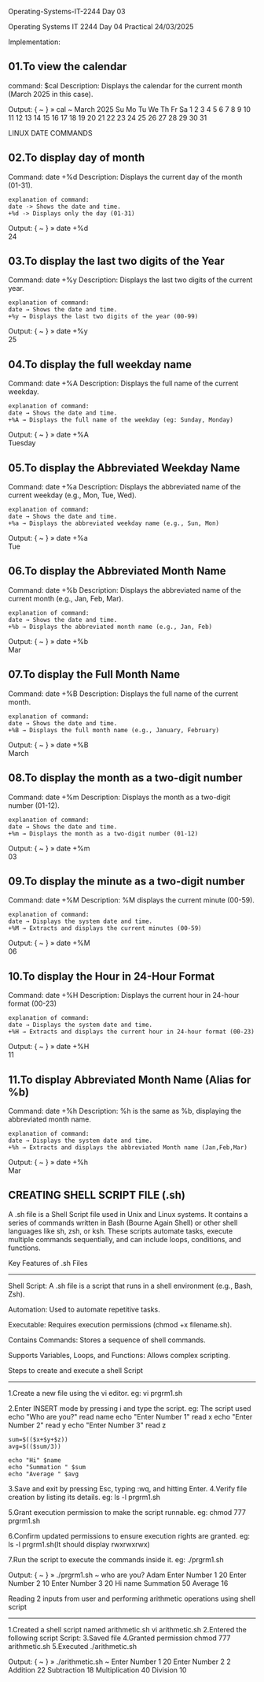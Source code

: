 Operating-Systems-IT-2244 Day 03

Operating Systems IT 2244
Day 04 Practical
24/03/2025

Implementation:

01.To view the calendar
------------------------
command: $cal
Description: Displays the calendar for the current month (March 2025 in this case).

Output:
{ ~ }  » cal                                                                                    ~
     March 2025
Su Mo Tu We Th Fr Sa
                   1
 2  3  4  5  6  7  8
 9 10 11 12 13 14 15
16 17 18 19 20 21 22
23 24 25 26 27 28 29
30 31

LINUX DATE COMMANDS

02.To display day of month
---------------------------
Command: date +%d
Description: Displays the current day of the month (01-31).

	explanation of command:
	date -> Shows the date and time.
	+%d -> Displays only the day (01-31)

Output:
{ ~ }  » date +%d                                                                            
24

03.To display the last two digits of the Year
---------------------------------------------
Command: date +%y
Description: Displays the last two digits of the current year.

	explanation of command:
	date → Shows the date and time.
	+%y → Displays the last two digits of the year (00-99)

Output:
{ ~ }  » date +%y                                                                            
25


04.To display the full weekday name
------------------------------------
Command: date +%A
Description: Displays the full name of the current weekday.

	explanation of command:
	date → Shows the date and time.
	+%A → Displays the full name of the weekday (eg: Sunday, Monday)

Output:
{ ~ }  » date +%A                                                                             
Tuesday


05.To display the Abbreviated Weekday Name
-------------------------------------------
Command: date +%a
Description: Displays the abbreviated name of the current weekday (e.g., Mon, Tue, Wed).

	explanation of command:
	date → Shows the date and time.
	+%a → Displays the abbreviated weekday name (e.g., Sun, Mon)

Output:
{ ~ }  » date +%a                                                                             
Tue


06.To display the Abbreviated Month Name
-------------------------------------------
Command: date +%b
Description: Displays the abbreviated name of the current month (e.g., Jan, Feb, Mar).

	explanation of command:
	date → Shows the date and time.
	+%b → Displays the abbreviated month name (e.g., Jan, Feb)

Output:
{ ~ }  » date +%b                                                                             
Mar


07.To display the Full Month Name
-------------------------------------------
Command: date +%B
Description: Displays the full name of the current month.

	explanation of command:
	date → Shows the date and time.
	+%B → Displays the full month name (e.g., January, February)

Output:
{ ~ }  » date +%B                                                                             
March


08.To display the month as a two-digit number
----------------------------------------------
Command: date +%m
Description: Displays the month as a two-digit number (01-12).

	explanation of command:
	date → Shows the date and time.
	+%m → Displays the month as a two-digit number (01-12)

Output:
{ ~ }  » date +%m                                                                             
03


09.To display the minute as a two-digit number
----------------------------------------------
Command: date +%M
Description: %M displays the current minute (00-59).

	explanation of command:
	date → Displays the system date and time.
	+%M → Extracts and displays the current minutes (00-59)

Output:
{ ~ }  » date +%M                                                                             
06

10.To display the Hour in 24-Hour Format
-------------------------------------------
Command: date +%H
Description: Displays the current hour in 24-hour format (00-23)

	explanation of command:
	date → Displays the system date and time.
	+%H → Extracts and displays the current hour in 24-hour format (00-23)

Output:
{ ~ }  » date +%H                                                                            
11


11.To display Abbreviated Month Name (Alias for %b)
---------------------------------------------------
Command: date +%h
Description: %h is the same as %b, displaying the abbreviated month name.

	explanation of command:
	date → Displays the system date and time.
	+%h → Extracts and displays the abbreviated Month name (Jan,Feb,Mar)

Output:
{ ~ }  » date +%h                                                                           
Mar


CREATING SHELL SCRIPT FILE (.sh)
---------------------------------

A .sh file is a Shell Script file used in Unix and Linux systems. It contains a series of commands written in Bash (Bourne Again Shell) or other shell languages like sh, zsh, or ksh. These scripts automate tasks, execute multiple commands sequentially, and can include loops, conditions, and functions.

Key Features of .sh Files
_________________________

Shell Script: A .sh file is a script that runs in a shell environment (e.g., Bash, Zsh).

Automation: Used to automate repetitive tasks.

Executable: Requires execution permissions (chmod +x filename.sh).

Contains Commands: Stores a sequence of shell commands.

Supports Variables, Loops, and Functions: Allows complex scripting.


Steps to create and execute a shell Script
__________________________________________

1.Create a new file using the vi editor.
eg: vi prgrm1.sh

2.Enter INSERT mode by pressing i and type the script.
eg: The script used
	echo "Who are you?"
	read name
	echo "Enter Number 1"
	read x
	echo "Enter Number 2"
	read y
	echo "Enter Number 3"
	read z

	sum=$(($x+$y+$z))
	avg=$(($sum/3))

	echo "Hi" $name
	echo "Summation " $sum
	echo "Average " $avg

3.Save and exit by pressing Esc, typing :wq, and hitting Enter.
4.Verify file creation by listing its details.
eg:
ls -l prgrm1.sh

5.Grant execution permission to make the script runnable.
eg: chmod 777 prgrm1.sh

6.Confirm updated permissions to ensure execution rights are granted.
eg:
ls -l prgrm1.sh(It should display rwxrwxrwx)

7.Run the script to execute the commands inside it.
eg:
./prgrm1.sh

Output:
{ ~ }  » ./prgrm1.sh                                                                            ~
who are you?
Adam
Enter Number 1
20
Enter Number 2
10
Enter Number 3
20
Hi name
Summation 50
Average 16

Reading 2 inputs from user and performing arithmetic operations using shell script
___________________________________________________________________________________

1.Created a shell script named arithmetic.sh
	vi arithmetic.sh
2.Entered the following script
Script:
3.Saved file
4.Granted permission
	chmod 777 arithmetic.sh
5.Executed 
	./arithmetic.sh 

Output:
{ ~ }  » ./arithmetic.sh                                                                        ~
Enter Number 1
20
Enter Number 2
2
Addition 22
Subtraction 18
Multiplication 40
Division 10


















































